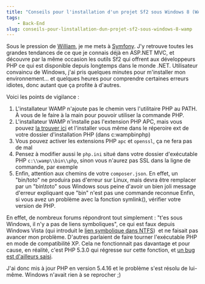 ```yaml
---
title: "Conseils pour l'installation d'un projet Sf2 sous Windows 8 (WAMP)"
tags:
    - Back-End
slug: conseils-pour-linstallation-dun-projet-sf2-sous-windows-8-wamp
---
```


Sous le pression de
[William](http://william-pottier.fr/ 'Site personnel de William Pottier'), je me
mets à [Symfony](http://symfony.com/ 'Site officiel de Symfony'). J'y retrouve
toutes les grandes tendances de ce que je connais déjà en ASP.NET MVC, et
découvre par la même occasion les outils Sf2 qui offrent aux développeurs PHP ce
qui est disponible depuis longtemps dans le monde .NET. Utilisateur convaincu de
Windows, j'ai pris quelques minutes pour m'installer mon environnement… et
quelques heures pour comprendre certaines erreurs idiotes, donc autant que ça
profite à d'autres.

<!-- more -->

Voici les points de vigilance&nbsp;:

1.  L'installateur WAMP n'ajoute pas le chemin vers l'utilitaire PHP au PATH. À
    vous de le faire à la main pour pouvoir utiliser la commande PHP.
2.  L'installateur WAMP n'installe pas l'extension PHP APC, mais vous pouvez
    [la trouver ici](http://dev.freshsite.pl/php-accelerators/apc.html 'Extention APC pour PHP') et
    l'installer vous même dans le réperoire ext de votre dossier d'installation
    PHP (dans c:wampbinphp)
3.  Vous pouvez activer les extensions PHP `apc` et `openssl`, ça ne fera pas de
    mal
4.  Pensez à modifier aussi le `php.ini` situé dans votre dossier d'exécutable
    PHP `c:\\wamp\\bin\\php`, sinon vous n'aurez pas SSL dans la ligne de
    commande, par exemple
5.  Enfin, attention aux chemins de votre `composer.json`. En effet, un
    "bin/toto" ne produira pas d'erreur sur Linux, mais devra être remplacer par
    un "bin\\toto" sous Windows sous peine d'avoir un bien joli message d'erreur
    expliquant que "bin" n'est pas une commande reconnue Enfin, si vous avez un
    problème avec la fonction symlink(), vérifier votre version de PHP.

En effet, de nombreux forums répondront tout simplement&nbsp;: "t'es sous
Windows, il n'y a pas de liens symboliques", ce qui est faux depuis Windows
Vista (qui introduit le
[lien symbolique dans NTFS](http://en.wikipedia.org/wiki/NTFS_symbolic_link 'NTFS Symbolic Link on Wikipedia'))
 et ne faisait pas avancer mon problème. D'autres parlaient de faire tourner
l'exécutable PHP en mode de compatibilité XP. Cela ne fonctionnait pas davantage
et pour cause, en réalité, c'est PHP 5.3.0 qui régresse sur cette fonction, et
[un bug est d'ailleurs saisi](https://bugs.php.net/bug.php?id=48975 'Bug Symlink sur PHP 5.3.0').

J'ai donc mis à jour PHP en version 5.4.16 et le problème s'est résolu de
lui-même. Windows n'avait rien à se reprocher ;)
